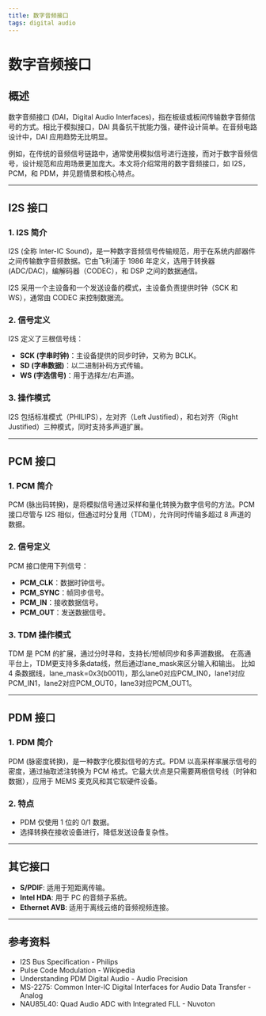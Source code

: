 ```yaml
---
title: 数字音频接口
tags: digital audio
---
```


# 数字音频接口

## 概述

数字音频接口 (DAI，Digital Audio Interfaces)，指在板级或板间传输数字音频信号的方式。相比于模拟接口，DAI 具备抗干扰能力强，硬件设计简单。在音频电路设计中，DAI 应用趋势无比明显。

例如，在传统的音频信号链路中，通常使用模拟信号进行连接，而对于数字音频信号，设计规范和应用场景更加庞大。本文将介绍常用的数字音频接口，如 I2S，PCM，和 PDM，并见题情景和核心特点。

---

## I2S 接口

### 1. I2S 简介

I2S (全称 Inter-IC Sound)，是一种数字音频信号传输规范，用于在系统内部器件之间传输数字音频数据。它由飞利浦于 1986 年定义，选用于转换器 (ADC/DAC)，编解码器（CODEC），和 DSP 之间的数据通信。

I2S 采用一个主设备和一个发送设备的模式，主设备负责提供时钟（SCK 和 WS），通常由 CODEC 来控制数据流。

### 2. 信号定义

I2S 定义了三根信号线：

- **SCK (字串时钟)**：主设备提供的同步时钟，又称为 BCLK。
- **SD (字串数据)**：以二进制补码方式传输。
- **WS (字选信号)**：用于选择左/右声道。

### 3. 操作模式

I2S 包括标准模式（PHILIPS），左对齐（Left Justified），和右对齐（Right Justified）三种模式，同时支持多声道扩展。

---

## PCM 接口

### 1. PCM 简介

PCM (脉出码转换)，是将模拟信号通过采样和量化转换为数字信号的方法。PCM 接口尽管与 I2S 相似，但通过时分复用（TDM），允许同时传输多超过 8 声道的数据。

### 2. 信号定义

PCM 接口使用下列信号：

- **PCM_CLK**：数据时钟信号。
- **PCM_SYNC**：帧同步信号。
- **PCM_IN**：接收数据信号。
- **PCM_OUT**：发送数据信号。

### 3. TDM 操作模式

TDM 是 PCM 的扩展，通过分时寻和，支持长/短帧同步和多声道数据。
在高通平台上，TDM更支持多条data线，然后通过lane_mask来区分输入和输出。
比如 4 条数据线，lane_mask=0x3(b0011)，那么lane0对应PCM_IN0，lane1对应PCM_IN1，lane2对应PCM_OUT0，lane3对应PCM_OUT1。

---

## PDM 接口

### 1. PDM 简介

PDM (脉密度转换)，是一种数字化模拟信号的方式。PDM 以高采样率展示信号的密度，通过抽取滤注转换为 PCM 格式。它最大优点是只需要两根信号线（时钟和数据），应用于 MEMS 麦克风和其它软硬件设备。

### 2. 特点

- PDM 仅使用 1 位的 0/1 数据。
- 选择转换在接收设备进行，降低发送设备复杂性。

---

## 其它接口

- **S/PDIF**: 适用于短距离传输。
- **Intel HDA**: 用于 PC 的音频子系统。
- **Ethernet AVB**: 适用于离线云络的音频视频连接。

---

## 参考资料

- I2S Bus Specification - Philips
- Pulse Code Modulation - Wikipedia
- Understanding PDM Digital Audio - Audio Precision
- MS-2275: Common Inter-IC Digital Interfaces for Audio Data Transfer - Analog
- NAU85L40: Quad Audio ADC with Integrated FLL - Nuvoton
